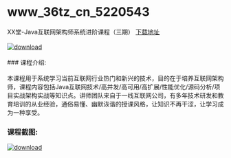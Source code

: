 # www_36tz_cn_5220543
XX堂-Java互联网架构师系统进阶课程（三期）
[下载地址](http://www.36tz.cn/article/5220543 "下载地址")
<br/></br>[![download](http://36tz.cn/muke_img/2021_07_1-59-300x170.png "下载地址")](http://www.36tz.cn/article/5220543 "下载地址")
<br/></br>### 课程介绍:<br/></br>本课程用于系统学习当前互联网行业热门和新兴的技术，目的在于培养互联网架构师，课程内容包括Java互联网技术/高并发/高可用/高扩展/性能优化/源码分析/项目实战架构实战等知识点。讲师团队来自于一线互联网公司，有多年技术研发和教育培训的从业经验，通俗易懂、幽默诙谐的授课风格，让知识不再干涩，让学习成为一种享受。

### 课程截图:
[![download](http://36tz.cn/muke_img/2021_07_2-54.png "下载地址")](http://www.36tz.cn/article/5220543 "下载地址")
